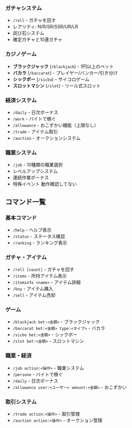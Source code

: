 ###  ガチャシステム
- `/roll` - ガチャを回す
- レアリティ: N/R/SR/SSR/UR/LR
- 詫び石システム
- 確定ガチャと10連ガチャ

###  カジノゲーム
- **ブラックジャック** (`/blackjack`) - 1円以上のベット
- **バカラ** (`/baccarat`) - プレイヤー/バンカー/引き分け
- **シックボー** (`/sicbo`) - サイコロゲーム
- **スロットマシン** (`/slot`) - リール式スロット

###  経済システム
- `/daily` - 日次ボーナス
- `/work` - バイトで稼ぐ
- `/allowance` - おこずかい機能（上限なし）
- `/trade` - アイテム取引
- `/auction` - オークションシステム

###  職業システム
- `/job` - 10種類の職業選択
- レベルアップシステム
- 連続作業ボーナス
- 特殊イベント
動作確認してない

##  コマンド一覧

### 基本コマンド
- `/help` - ヘルプ表示
- `/status` - ステータス確認
- `/ranking` - ランキング表示

### ガチャ・アイテム
- `/roll [count]` - ガチャを回す
- `/items` - 所持アイテム表示
- `/iteminfo <name>` - アイテム詳細
- `/buy` - アイテム購入
- `/sell` - アイテム売却

### ゲーム
- `/blackjack bet:<金額>` - ブラックジャック
- `/baccarat bet:<金額> type:<タイプ>` - バカラ
- `/sicbo bet:<金額>` - シックボー
- `/slot bet:<金額>` - スロットマシン

### 職業・経済
- `/job action:<操作>` - 職業システム
- `/persone` - バイトで稼ぐ
- `/daily` - 日次ボーナス
- `/allowance user:<ユーザー> amount:<金額>` - おこずかい

### 取引システム
- `/trade action:<操作>` - 取引管理
- `/auction action:<操作>` - オークション管理
